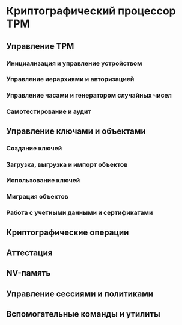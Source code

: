 # Криптографический процессор TPM
## Управление TPM
### Инициализация и управление устройством
### Управление иерархиями и авторизацией
### Управление часами и генератором случайных чисел
### Самотестирование и аудит
## Управление ключами и объектами
### Создание ключей
### Загрузка, выгрузка и импорт объектов
### Использование ключей
### Миграция объектов
### Работа с учетными данными и сертификатами
## Криптографические операции
## Аттестация
## NV-память
## Управление сессиями и политиками
## Вспомогательные команды и утилиты
